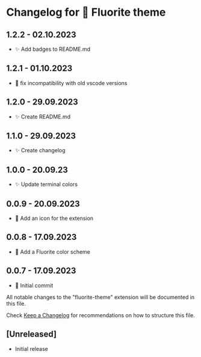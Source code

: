 # Changelog for 💎 Fluorite theme

## 1.2.2 - 02.10.2023

- ✨ Add badges to README.md

## 1.2.1 - 01.10.2023

- 👾 fix incompatibility with old vscode versions

## 1.2.0 - 29.09.2023

- ✨ Create README.md

## 1.1.0 - 29.09.2023

- ✨ Create changelog

## 1.0.0 - 20.09.23

- ✨ Update terminal colors

## 0.0.9 - 20.09.2023

- 🥭 Add an icon for the extension

## 0.0.8 - 17.09.2023

- 💎 Add a Fluorite color scheme

## 0.0.7 - 17.09.2023

- 👾 Initial commit



All notable changes to the "fluorite-theme" extension will be documented in this file.

Check [Keep a Changelog](http://keepachangelog.com/) for recommendations on how to structure this file.

## [Unreleased]

- Initial release

